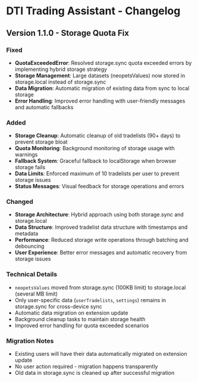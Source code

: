 # DTI Trading Assistant - Changelog

## Version 1.1.0 - Storage Quota Fix

### Fixed
- **QuotaExceededError**: Resolved storage.sync quota exceeded errors by implementing hybrid storage strategy
- **Storage Management**: Large datasets (neopetsValues) now stored in storage.local instead of storage.sync
- **Data Migration**: Automatic migration of existing data from sync to local storage
- **Error Handling**: Improved error handling with user-friendly messages and automatic fallbacks

### Added
- **Storage Cleanup**: Automatic cleanup of old tradelists (90+ days) to prevent storage bloat
- **Quota Monitoring**: Background monitoring of storage usage with warnings
- **Fallback System**: Graceful fallback to localStorage when browser storage fails
- **Data Limits**: Enforced maximum of 10 tradelists per user to prevent storage issues
- **Status Messages**: Visual feedback for storage operations and errors

### Changed
- **Storage Architecture**: Hybrid approach using both storage.sync and storage.local
- **Data Structure**: Improved tradelist data structure with timestamps and metadata
- **Performance**: Reduced storage write operations through batching and debouncing
- **User Experience**: Better error messages and automatic recovery from storage issues

### Technical Details
- `neopetsValues` moved from storage.sync (100KB limit) to storage.local (several MB limit)
- Only user-specific data (`userTradelists`, `settings`) remains in storage.sync for cross-device sync
- Automatic data migration on extension update
- Background cleanup tasks to maintain storage health
- Improved error handling for quota exceeded scenarios

### Migration Notes
- Existing users will have their data automatically migrated on extension update
- No user action required - migration happens transparently
- Old data in storage.sync is cleaned up after successful migration
